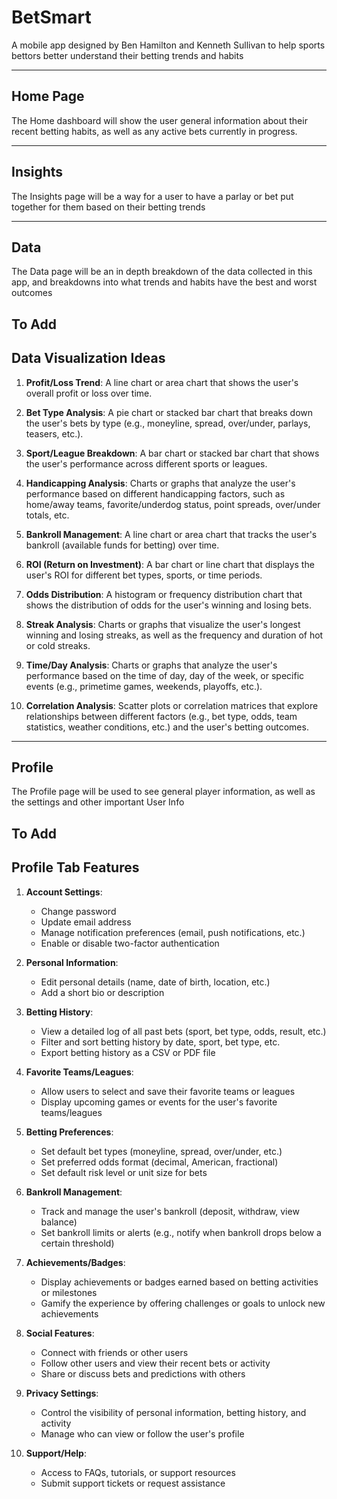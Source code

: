 # BetSmart
A mobile app designed by Ben Hamilton and Kenneth Sullivan to help sports bettors better understand their betting trends and habits
***

## Home Page
The Home dashboard will show the user general information about their recent betting habits, as well as any active bets currently in progress.
***

## Insights
The Insights page will be a way for a user to have a parlay or bet put together for them based on their betting trends
***

## Data
The Data page will be an in depth breakdown of the data collected in this app, and breakdowns into what trends and habits have the best and worst outcomes

## To Add
## Data Visualization Ideas

1. **Profit/Loss Trend**: A line chart or area chart that shows the user's overall profit or loss over time.

2. **Bet Type Analysis**: A pie chart or stacked bar chart that breaks down the user's bets by type (e.g., moneyline, spread, over/under, parlays, teasers, etc.).

3. **Sport/League Breakdown**: A bar chart or stacked bar chart that shows the user's performance across different sports or leagues.

4. **Handicapping Analysis**: Charts or graphs that analyze the user's performance based on different handicapping factors, such as home/away teams, favorite/underdog status, point spreads, over/under totals, etc.

5. **Bankroll Management**: A line chart or area chart that tracks the user's bankroll (available funds for betting) over time.

6. **ROI (Return on Investment)**: A bar chart or line chart that displays the user's ROI for different bet types, sports, or time periods.

7. **Odds Distribution**: A histogram or frequency distribution chart that shows the distribution of odds for the user's winning and losing bets.

8. **Streak Analysis**: Charts or graphs that visualize the user's longest winning and losing streaks, as well as the frequency and duration of hot or cold streaks.

9. **Time/Day Analysis**: Charts or graphs that analyze the user's performance based on the time of day, day of the week, or specific events (e.g., primetime games, weekends, playoffs, etc.).

10. **Correlation Analysis**: Scatter plots or correlation matrices that explore relationships between different factors (e.g., bet type, odds, team statistics, weather conditions, etc.) and the user's betting outcomes.
***

## Profile
The Profile page will be used to see general player information, as well as the settings and other important User Info
## To Add
## Profile Tab Features

1. **Account Settings**:
   - Change password
   - Update email address
   - Manage notification preferences (email, push notifications, etc.)
   - Enable or disable two-factor authentication

2. **Personal Information**:
   - Edit personal details (name, date of birth, location, etc.)
   - Add a short bio or description

3. **Betting History**:
   - View a detailed log of all past bets (sport, bet type, odds, result, etc.)
   - Filter and sort betting history by date, sport, bet type, etc.
   - Export betting history as a CSV or PDF file

4. **Favorite Teams/Leagues**:
   - Allow users to select and save their favorite teams or leagues
   - Display upcoming games or events for the user's favorite teams/leagues

5. **Betting Preferences**:
   - Set default bet types (moneyline, spread, over/under, etc.)
   - Set preferred odds format (decimal, American, fractional)
   - Set default risk level or unit size for bets

6. **Bankroll Management**:
   - Track and manage the user's bankroll (deposit, withdraw, view balance)
   - Set bankroll limits or alerts (e.g., notify when bankroll drops below a certain threshold)

7. **Achievements/Badges**:
   - Display achievements or badges earned based on betting activities or milestones
   - Gamify the experience by offering challenges or goals to unlock new achievements

8. **Social Features**:
   - Connect with friends or other users
   - Follow other users and view their recent bets or activity
   - Share or discuss bets and predictions with others

9. **Privacy Settings**:
   - Control the visibility of personal information, betting history, and activity
   - Manage who can view or follow the user's profile

10. **Support/Help**:
    - Access to FAQs, tutorials, or support resources
    - Submit support tickets or request assistance